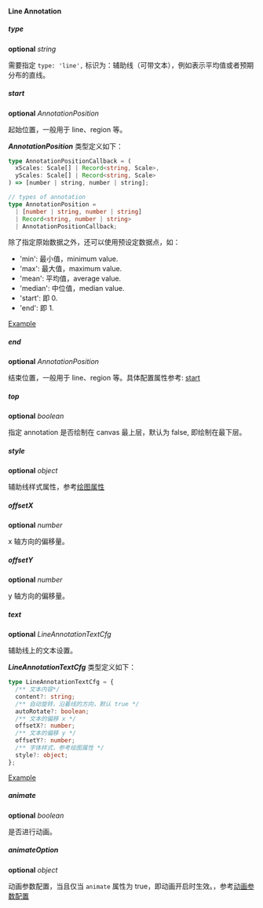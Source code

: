 #### Line Annotation

##### type

<description>**optional** _string_</description>

需要指定 `type: 'line',` 标识为：辅助线（可带文本），例如表示平均值或者预期分布的直线。

##### start

<description>**optional** _AnnotationPosition_ </description>

起始位置，一般用于 line、region 等。

**_AnnotationPosition_** 类型定义如下：

```ts
type AnnotationPositionCallback = (
  xScales: Scale[] | Record<string, Scale>,
  yScales: Scale[] | Record<string, Scale>
) => [number | string, number | string];

// types of annotation
type AnnotationPosition =
  | [number | string, number | string]
  | Record<string, number | string>
  | AnnotationPositionCallback;
```

除了指定原始数据之外，还可以使用预设定数据点，如：

- 'min': 最小值，minimum value.
- 'max': 最大值，maximum value.
- 'mean': 平均值，average value.
- 'median': 中位值，median value.
- 'start': 即 0.
- 'end': 即 1.

[Example](/zh/examples/component/annotation#line-annotation-position)

##### end

<description>**optional** _AnnotationPosition_ </description>

结束位置，一般用于 line、region 等。具体配置属性参考: [start](#start)

##### top

<description>**optional** _boolean_ </description>

指定 annotation 是否绘制在 canvas 最上层，默认为 false, 即绘制在最下层。

##### style

<description>**optional** _object_ </description>

辅助线样式属性，参考[绘图属性](/zh/docs/api/graphic-style)

##### offsetX

<description>**optional** _number_ </description>

x 轴方向的偏移量。

##### offsetY

<description>**optional** _number_ </description>

y 轴方向的偏移量。

##### text

<description>**optional** _LineAnnotationTextCfg_ </description>

辅助线上的文本设置。

**_LineAnnotationTextCfg_** 类型定义如下：

```ts
type LineAnnotationTextCfg = {
  /** 文本内容*/
  content?: string;
  /** 自动旋转，沿着线的方向，默认 true */
  autoRotate?: boolean;
  /** 文本的偏移 x */
  offsetX?: number;
  /** 文本的偏移 y */
  offsetY?: number;
  /** 字体样式，参考绘图属性 */
  style?: object;
};
```

[Example](/zh/examples/component/annotation#line-annotation-with-text)

##### animate

<description>**optional** _boolean_ </description>

是否进行动画。

##### animateOption

<description>**optional** _object_ </description>

动画参数配置，当且仅当 `animate` 属性为 true，即动画开启时生效。，参考[动画参数配置](/zh/docs/api/options/animation)
